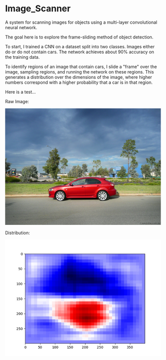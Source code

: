 # Image_Scanner
A system for scanning images for objects using a multi-layer convolutional neural network.

The goal here is to explore the frame-sliding method of object detection.

To start, I trained a CNN on a dataset split into two classes. Images either do or do not
contain cars. The network achieves about 90% accuracy on the training data.

To identify regions of an image that contain cars, I slide a "frame" over the image,
sampling regions, and running the network on these regions. This generates a distribution
over the dimensions of the image, where higher numbers correspond with a higher probability
that a car is in that region.

Here is a test...

Raw Image:

![alt text](results/car.jpg?raw=true "Car Raw")

Distribution:

![alt text](results/car1_map.jpg?raw=true "Car Scanned")

